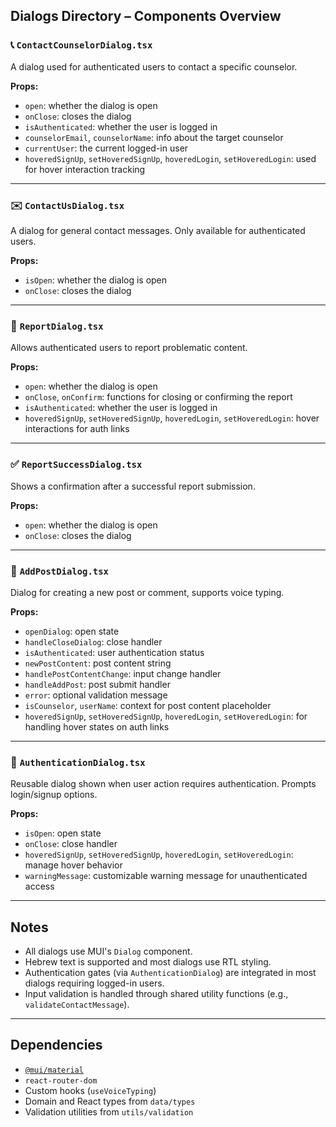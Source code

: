 ## Dialogs Directory – Components Overview

### 📞 `ContactCounselorDialog.tsx`

A dialog used for authenticated users to contact a specific counselor.

**Props:**
- `open`: whether the dialog is open
- `onClose`: closes the dialog
- `isAuthenticated`: whether the user is logged in
- `counselorEmail`, `counselorName`: info about the target counselor
- `currentUser`: the current logged-in user
- `hoveredSignUp`, `setHoveredSignUp`, `hoveredLogin`, `setHoveredLogin`: used for hover interaction tracking

---

### ✉️ `ContactUsDialog.tsx`

A dialog for general contact messages. Only available for authenticated users.

**Props:**
- `isOpen`: whether the dialog is open
- `onClose`: closes the dialog

---

### 🚨 `ReportDialog.tsx`

Allows authenticated users to report problematic content.

**Props:**
- `open`: whether the dialog is open
- `onClose`, `onConfirm`: functions for closing or confirming the report
- `isAuthenticated`: whether the user is logged in
- `hoveredSignUp`, `setHoveredSignUp`, `hoveredLogin`, `setHoveredLogin`: hover interactions for auth links

---

### ✅ `ReportSuccessDialog.tsx`

Shows a confirmation after a successful report submission.

**Props:**
- `open`: whether the dialog is open
- `onClose`: closes the dialog

---

### 📝 `AddPostDialog.tsx`

Dialog for creating a new post or comment, supports voice typing.

**Props:**
- `openDialog`: open state
- `handleCloseDialog`: close handler
- `isAuthenticated`: user authentication status
- `newPostContent`: post content string
- `handlePostContentChange`: input change handler
- `handleAddPost`: post submit handler
- `error`: optional validation message
- `isCounselor`, `userName`: context for post content placeholder
- `hoveredSignUp`, `setHoveredSignUp`, `hoveredLogin`, `setHoveredLogin`: for handling hover states on auth links

---

### 🔐 `AuthenticationDialog.tsx`

Reusable dialog shown when user action requires authentication. Prompts login/signup options.

**Props:**
- `isOpen`: open state
- `onClose`: close handler
- `hoveredSignUp`, `setHoveredSignUp`, `hoveredLogin`, `setHoveredLogin`: manage hover behavior
- `warningMessage`: customizable warning message for unauthenticated access

---

## Notes

- All dialogs use MUI's `Dialog` component.
- Hebrew text is supported and most dialogs use RTL styling.
- Authentication gates (via `AuthenticationDialog`) are integrated in most dialogs requiring logged-in users.
- Input validation is handled through shared utility functions (e.g., `validateContactMessage`).

---

## Dependencies

- [`@mui/material`](https://mui.com/)
- `react-router-dom`
- Custom hooks (`useVoiceTyping`)
- Domain and React types from `data/types`
- Validation utilities from `utils/validation`

